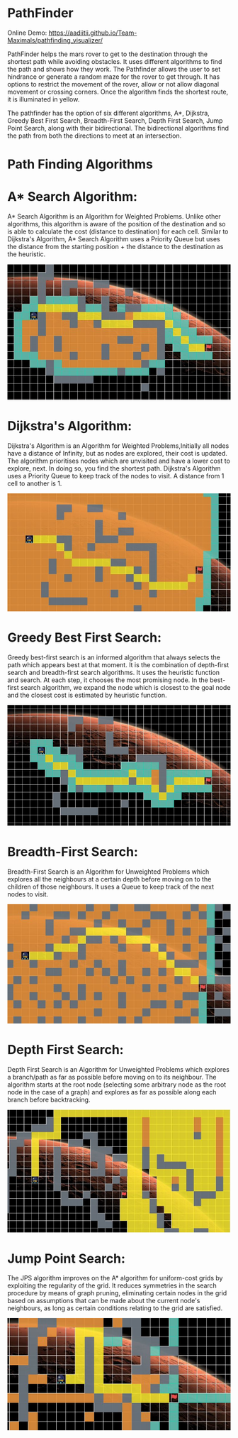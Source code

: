 # PathFinder
Online Demo: https://aadiitii.github.io/Team-Maximals/pathfinding_visualizer/

PathFinder helps the mars rover to get to the destination through the shortest path while avoiding obstacles. It uses different algorithms to find the path and shows how they work. The Pathfinder allows the user to set hindrance or generate a random maze for the rover to get through. It has options to restrict the movement of the rover, allow or not allow diagonal movement or crossing corners. Once the algorithm finds the shortest route, it is illuminated in yellow. 

The pathfinder has the option of six different algorithms, A*, Dijkstra, Greedy Best First Search, Breadth-First Search, Depth First Search, Jump Point Search, along with their bidirectional. The bidirectional algorithms find the path from both the directions to meet at an intersection. 

# Path Finding Algorithms

# A* Search Algorithm:
A* Search Algorithm is an Algorithm for Weighted Problems. Unlike other algorithms, this algorithm is aware of the position of the destination and so is able to calculate the cost (distance to destination) for each cell. Similar to Dijkstra's Algorithm, A* Search Algorithm uses a Priority Queue but uses the distance from the starting position + the distance to the destination as the heuristic.

![](pathfinding_visualizer/ReadmeImages/Astar.JPG)



# Dijkstra's Algorithm:
Dijkstra's Algorithm is an Algorithm for Weighted Problems,Initially all nodes have a distance of Infinity, but as nodes are explored, their cost is updated. The algorithm prioritises nodes which are unvisited and have a lower cost to explore, next. In doing so, you find the shortest path. Dijkstra's Algorithm uses a Priority Queue to keep track of the nodes to visit. A distance from 1 cell to another is 1.

![](pathfinding_visualizer/ReadmeImages/Dijkstra.JPG)


# Greedy Best First Search:
Greedy best-first search is an informed algorithm that always selects the path which appears best at that moment. It is the combination of depth-first search and breadth-first search algorithms. It uses the heuristic function and search. At each step, it chooses the most promising node. In the best-first search algorithm, we expand the node which is closest to the goal node and the closest cost is estimated by heuristic function.

![](pathfinding_visualizer/ReadmeImages/GreedyBFS.JPG)


# Breadth-First Search: 
Breadth-First Search is an Algorithm for Unweighted Problems which explores all the neighbours at a certain depth before moving on to the children of those neighbours. It uses a Queue to keep track of the next nodes to visit.

![](pathfinding_visualizer/ReadmeImages/BFS.JPG)


# Depth First Search:
Depth First Search is an Algorithm for Unweighted Problems which explores a branch/path as far as possible before moving on to its neighbour. The algorithm starts at the root node (selecting some arbitrary node as the root node in the case of a graph) and explores as far as possible along each branch before backtracking.

![](pathfinding_visualizer/ReadmeImages/DFS.JPG)

# Jump Point Search: 
The JPS algorithm improves on the A* algorithm for uniform-cost grids by exploiting the regularity of the grid. It reduces symmetries in the search procedure by means of graph pruning, eliminating certain nodes in the grid based on assumptions that can be made about the current node's neighbours, as long as certain conditions relating to the grid are satisfied.

![](pathfinding_visualizer/ReadmeImages/jps.JPG)
